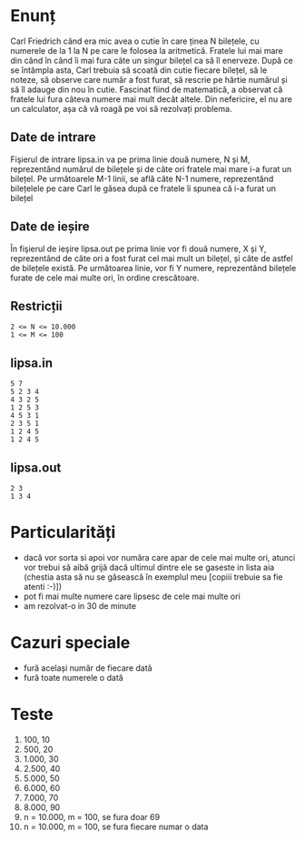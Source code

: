 # Enunț

Carl Friedrich când era mic avea o cutie în care ținea N bilețele, cu numerele de la 1 la N pe care le folosea la aritmetică. Fratele lui mai mare din când în când îi mai fura câte un singur bilețel ca să îl enerveze. După ce se întâmpla asta, Carl trebuia să scoată din cutie fiecare bilețel, să le noteze, să observe care număr a fost furat, să rescrie pe hârtie numărul și să îl adauge din nou în cutie. Fascinat fiind de matematică, a observat că fratele lui fura câteva numere mai mult decât altele. Din nefericire, el nu are un calculator, așa că vă roagă pe voi să rezolvați problema.

## Date de intrare

Fişierul de intrare lipsa.in va pe prima linie două numere, N și M, reprezentând numărul de bilețele și de câte ori fratele mai mare i-a furat un bilețel. Pe următoarele M-1 linii, se află câte N-1 numere, reprezentând bilețelele pe care Carl le găsea după ce fratele îi spunea că i-a furat un bilețel

## Date de ieșire

În fişierul de ieşire lipsa.out pe prima linie vor fi două numere, X și Y, reprezentând de câte ori a fost furat cel mai mult un bilețel, și câte de astfel de bilețele există. Pe următoarea linie, vor fi Y numere, reprezentând bilețele furate de cele mai multe ori, în ordine crescătoare.

## Restricții

```
2 <= N <= 10.000
1 <= M <= 100
```

## lipsa.in

```
5 7
5 2 3 4
4 3 2 5
1 2 5 3
4 5 3 1
2 3 5 1
1 2 4 5
1 2 4 5
```

## lipsa.out

```
2 3
1 3 4
```


# Particularități

- dacă vor sorta si apoi vor număra care apar de cele mai multe ori, atunci vor trebui să aibă grijă dacă ultimul dintre ele se gaseste in lista aia (chestia asta să nu se găsească în exemplul meu [copiii trebuie sa fie atenti :-)])
- pot fi mai multe numere care lipsesc de cele mai multe ori
- am rezolvat-o in 30 de minute

# Cazuri speciale

- fură același număr de fiecare dată
- fură toate numerele o dată

# Teste

1. 100, 10
2. 500, 20
3. 1.000, 30
4. 2.500, 40
5. 5.000, 50
6. 6.000, 60
7. 7.000, 70
8. 8.000, 90
9. n = 10.000, m = 100, se fura doar 69
10. n = 10.000, m = 100, se fura fiecare numar o data
